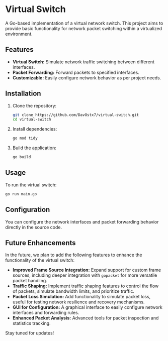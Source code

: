 # Virtual Switch

A Go-based implementation of a virtual network switch. This project aims to provide basic functionality for network packet switching within a virtualized environment.

## Features

- **Virtual Switch:** Simulate network traffic switching between different interfaces.
- **Packet Forwarding:** Forward packets to specified interfaces.
- **Customizable:** Easily configure network behavior as per project needs.

## Installation

1. Clone the repository:

   ```bash
   git clone https://github.com/DavOstx7/virtual-switch.git
   cd virtual-switch
   ```

2. Install dependencies:

   ```bash
   go mod tidy
   ```

3. Build the application:
   ```bash
   go build
   ```

## Usage

To run the virtual switch:

```bash
go run main.go
```

## Configuration

You can configure the network interfaces and packet forwarding behavior directly in the source code.

## Future Enhancements

In the future, we plan to add the following features to enhance the functionality of the virtual switch:

- **Improved Frame Source Integration:** Expand support for custom frame sources, including deeper integration with `gopacket` for more versatile packet handling.
- **Traffic Shaping:** Implement traffic shaping features to control the flow of packets, simulate bandwidth limits, and prioritize traffic.
- **Packet Loss Simulation:** Add functionality to simulate packet loss, useful for testing network resilience and recovery mechanisms.
- **GUI for Configuration:** A graphical interface to easily configure network interfaces and forwarding rules.
- **Enhanced Packet Analysis:** Advanced tools for packet inspection and statistics tracking.

Stay tuned for updates!
